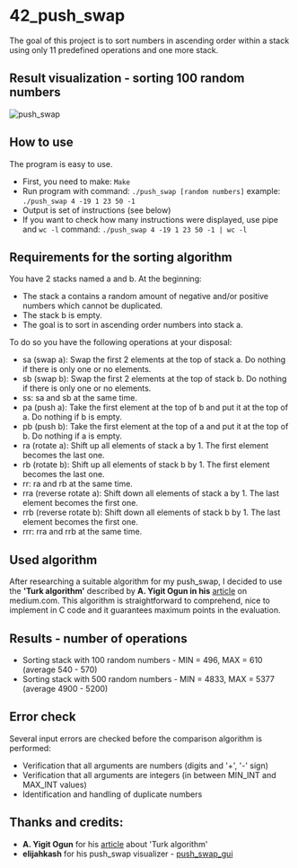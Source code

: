 # 42_push_swap

The goal of this project is to sort numbers in ascending order within a stack using only 11 predefined operations and one more stack.

## Result visualization - sorting 100 random numbers
![push_swap](https://github.com/m-bartos/42_push_swap/assets/28412526/8b6993d4-8360-4bbd-854e-c648afdd5616)

## How to use
The program is easy to use. 
* First, you need to make: `Make`
* Run program with command: `./push_swap [random numbers]` example: `./push_swap 4 -19 1 23 50 -1`
* Output is set of instructions (see below)
* If you want to check how many instructions were displayed, use pipe and `wc -l` command:
`./push_swap 4 -19 1 23 50 -1 | wc -l`


## Requirements for the sorting algorithm
You have 2 stacks named a and b. At the beginning:
* The stack a contains a random amount of negative and/or positive numbers which cannot be duplicated.
* The stack b is empty.
* The goal is to sort in ascending order numbers into stack a. 

To do so you have the following operations at your disposal:
* sa (swap a): Swap the first 2 elements at the top of stack a. Do nothing if there is only one or no elements.
* sb (swap b): Swap the first 2 elements at the top of stack b. Do nothing if there is only one or no elements.
* ss: sa and sb at the same time.
* pa (push a): Take the first element at the top of b and put it at the top of a. Do nothing if b is empty.
* pb (push b): Take the first element at the top of a and put it at the top of b. Do nothing if a is empty.
* ra (rotate a): Shift up all elements of stack a by 1. The first element becomes the last one.
* rb (rotate b): Shift up all elements of stack b by 1. The first element becomes the last one.
* rr: ra and rb at the same time.
* rra (reverse rotate a): Shift down all elements of stack a by 1. The last element becomes the first one.
* rrb (reverse rotate b): Shift down all elements of stack b by 1. The last element becomes the first one.
* rrr: rra and rrb at the same time.

## Used algorithm
After researching a suitable algorithm for my push_swap, I decided to use the **'Turk algorithm'** described by **A. Yigit Ogun in his** [article](https://medium.com/@ayogun/push-swap-c1f5d2d41e97) on medium.com. This algorithm is straightforward to comprehend, nice to implement in C code and it guarantees maximum points in the evaluation.

## Results - number of operations
* Sorting stack with 100 random numbers - MIN = 496, MAX = 610 (average 540 - 570)
* Sorting stack with 500 random numbers - MIN = 4833, MAX = 5377 (average 4900 - 5200)

## Error check
Several input errors are checked before the comparison algorithm is performed:
* Verification that all arguments are numbers (digits and '+', '-' sign)
* Verification that all arguments are integers (in between MIN_INT and MAX_INT values)
* Identification and handling of duplicate numbers

## Thanks and credits:
* **A. Yigit Ogun** for his [article](https://medium.com/@ayogun/push-swap-c1f5d2d41e97) about 'Turk algorithm'
* **elijahkash** for his push_swap visualizer - [push_swap_gui](https://github.com/elijahkash/push_swap_gui)
